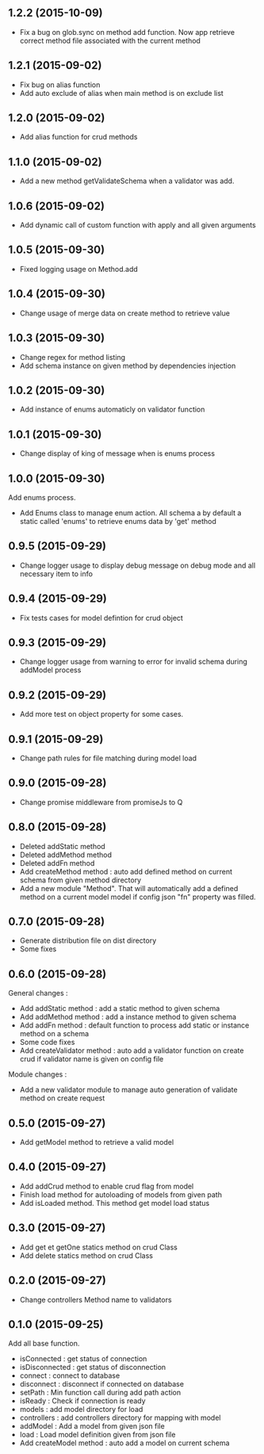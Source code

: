 ## 1.2.2 (2015-10-09)

- Fix a bug on glob.sync on method add function. Now app retrieve correct method file associated with the current method

## 1.2.1 (2015-09-02)

- Fix bug on alias function
- Add auto exclude of alias when main method is on exclude list

## 1.2.0 (2015-09-02)

- Add alias function for crud methods

## 1.1.0 (2015-09-02)

- Add a new method getValidateSchema when a validator was add.

## 1.0.6 (2015-09-02)

- Add dynamic call of custom function with apply and all given arguments

## 1.0.5 (2015-09-30)

- Fixed logging usage on Method.add

## 1.0.4 (2015-09-30)

- Change usage of merge data on create method to retrieve value

## 1.0.3 (2015-09-30)

- Change regex for method listing
- Add schema instance on given method by dependencies injection

## 1.0.2 (2015-09-30)

- Add instance of enums automaticly on validator function

## 1.0.1 (2015-09-30)

- Change display of king of message when is enums process

## 1.0.0 (2015-09-30)

Add enums process.
- Add Enums class to manage enum action. All schema a by default a static called 'enums' to retrieve enums data by 'get' method

## 0.9.5 (2015-09-29)

- Change logger usage to display debug message on debug mode and all necessary item to info

## 0.9.4 (2015-09-29)

- Fix tests cases for model defintion for crud object

## 0.9.3 (2015-09-29)

- Change logger usage from warning to error for invalid schema during addModel process

## 0.9.2 (2015-09-29)

- Add more test on object property for some cases.

## 0.9.1 (2015-09-29)

- Change path rules for file matching during model load

## 0.9.0 (2015-09-28)

- Change promise middleware from promiseJs to Q

## 0.8.0 (2015-09-28)

- Deleted addStatic method
- Deleted addMethod method
- Deleted addFn method
- Add createMethod method : auto add defined method on current schema from given method directory
- Add a new module "Method". That will automatically add a defined method on a current model model if config json "fn" property was filled.

## 0.7.0 (2015-09-28)

- Generate distribution file on dist directory
- Some fixes

## 0.6.0 (2015-09-28)

General changes : 

- Add addStatic method : add a static method to given schema
- Add addMethod method : add a instance method to given schema
- Add addFn method : default function to process add static or instance method on a schema
- Some code fixes
- Add createValidator method : auto add a validator function on create crud if validator name is given on config file

Module changes :

- Add a new validator module to manage auto generation of validate method on create request

## 0.5.0 (2015-09-27)

- Add getModel method to retrieve a valid model

## 0.4.0 (2015-09-27)

- Add addCrud method to enable crud flag from model
- Finish load method for autoloading of models from given path
- Add isLoaded method. This method get model load status 

## 0.3.0 (2015-09-27)

- Add get et getOne statics method on crud Class
- Add delete statics method on crud Class

## 0.2.0 (2015-09-27)

- Change controllers Method name to validators

## 0.1.0 (2015-09-25)

Add all base function.
- isConnected : get status of connection
- isDisconnected : get status of disconnection
- connect : connect to database
- disconnect : disconnect if connected on database
- setPath : Min function call during add path action 
- isReady : Check if connection is ready
- models :  add model directory for load
- controllers : add controllers directory for mapping with model
- addModel : Add a model from given json file
- load : Load model definition given from json file
- Add createModel method : auto add a model on current schema
